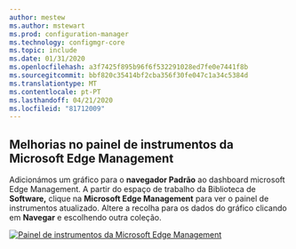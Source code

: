 ```yaml
---
author: mestew
ms.author: mstewart
ms.prod: configuration-manager
ms.technology: configmgr-core
ms.topic: include
ms.date: 01/31/2020
ms.openlocfilehash: a3f7425f895b96f6f532291028ed7fe0e7441f8b
ms.sourcegitcommit: bbf820c35414bf2cba356f30fe047c1a34c5384d
ms.translationtype: MT
ms.contentlocale: pt-PT
ms.lasthandoff: 04/21/2020
ms.locfileid: "81712009"
---
```

## <a name="improvements-to-microsoft-edge-management-dashboard"></a><a name="bkmk_edge"></a>Melhorias no painel de instrumentos da Microsoft Edge Management
<!--3871913-->
Adicionámos um gráfico para o **navegador Padrão** ao dashboard microsoft Edge Management. A partir do espaço de trabalho da Biblioteca de **Software,** clique na **Microsoft Edge Management** para ver o painel de instrumentos atualizado. Altere a recolha para os dados do gráfico clicando em **Navegar** e escolhendo outra coleção.


[![Painel de instrumentos da Microsoft Edge Management](../../media/3871913-updated-edge-dashboard.png)](../../media/3871913-updated-edge-dashboard.png#lightbox)


